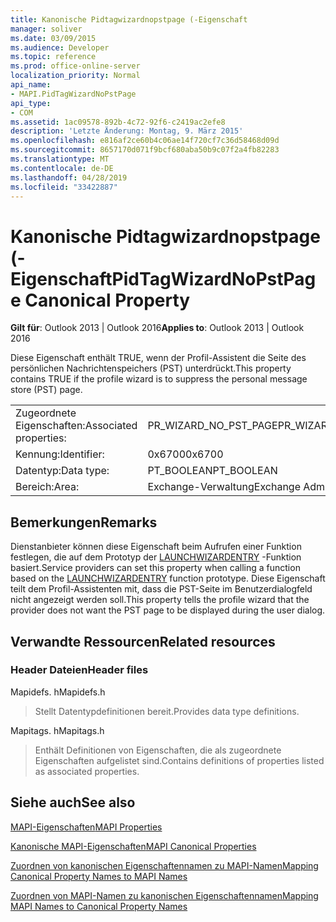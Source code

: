 ```yaml
---
title: Kanonische Pidtagwizardnopstpage (-Eigenschaft
manager: soliver
ms.date: 03/09/2015
ms.audience: Developer
ms.topic: reference
ms.prod: office-online-server
localization_priority: Normal
api_name:
- MAPI.PidTagWizardNoPstPage
api_type:
- COM
ms.assetid: 1ac09578-892b-4c72-92f6-c2419ac2efe8
description: 'Letzte Änderung: Montag, 9. März 2015'
ms.openlocfilehash: e816af2ce60b4c06ae14f720cf7c36d58468d09d
ms.sourcegitcommit: 8657170d071f9bcf680aba50b9c07f2a4fb82283
ms.translationtype: MT
ms.contentlocale: de-DE
ms.lasthandoff: 04/28/2019
ms.locfileid: "33422887"
---
```

# <a name="pidtagwizardnopstpage-canonical-property"></a><span data-ttu-id="7ce30-103">Kanonische Pidtagwizardnopstpage (-Eigenschaft</span><span class="sxs-lookup"><span data-stu-id="7ce30-103">PidTagWizardNoPstPage Canonical Property</span></span>

  
  
<span data-ttu-id="7ce30-104">**Gilt für**: Outlook 2013 | Outlook 2016</span><span class="sxs-lookup"><span data-stu-id="7ce30-104">**Applies to**: Outlook 2013 | Outlook 2016</span></span> 
  
<span data-ttu-id="7ce30-105">Diese Eigenschaft enthält TRUE, wenn der Profil-Assistent die Seite des persönlichen Nachrichtenspeichers (PST) unterdrückt.</span><span class="sxs-lookup"><span data-stu-id="7ce30-105">This property contains TRUE if the profile wizard is to suppress the personal message store (PST) page.</span></span>
  
|||
|:-----|:-----|
|<span data-ttu-id="7ce30-106">Zugeordnete Eigenschaften:</span><span class="sxs-lookup"><span data-stu-id="7ce30-106">Associated properties:</span></span>  <br/> |<span data-ttu-id="7ce30-107">PR_WIZARD_NO_PST_PAGE</span><span class="sxs-lookup"><span data-stu-id="7ce30-107">PR_WIZARD_NO_PST_PAGE</span></span>  <br/> |
|<span data-ttu-id="7ce30-108">Kennung:</span><span class="sxs-lookup"><span data-stu-id="7ce30-108">Identifier:</span></span>  <br/> |<span data-ttu-id="7ce30-109">0x6700</span><span class="sxs-lookup"><span data-stu-id="7ce30-109">0x6700</span></span>  <br/> |
|<span data-ttu-id="7ce30-110">Datentyp:</span><span class="sxs-lookup"><span data-stu-id="7ce30-110">Data type:</span></span>  <br/> |<span data-ttu-id="7ce30-111">PT_BOOLEAN</span><span class="sxs-lookup"><span data-stu-id="7ce30-111">PT_BOOLEAN</span></span>  <br/> |
|<span data-ttu-id="7ce30-112">Bereich:</span><span class="sxs-lookup"><span data-stu-id="7ce30-112">Area:</span></span>  <br/> |<span data-ttu-id="7ce30-113">Exchange-Verwaltung</span><span class="sxs-lookup"><span data-stu-id="7ce30-113">Exchange Administrative</span></span>  <br/> |
   
## <a name="remarks"></a><span data-ttu-id="7ce30-114">Bemerkungen</span><span class="sxs-lookup"><span data-stu-id="7ce30-114">Remarks</span></span>

<span data-ttu-id="7ce30-115">Dienstanbieter können diese Eigenschaft beim Aufrufen einer Funktion festlegen, die auf dem Prototyp der [LAUNCHWIZARDENTRY](launchwizardentry.md) -Funktion basiert.</span><span class="sxs-lookup"><span data-stu-id="7ce30-115">Service providers can set this property when calling a function based on the [LAUNCHWIZARDENTRY](launchwizardentry.md) function prototype.</span></span> <span data-ttu-id="7ce30-116">Diese Eigenschaft teilt dem Profil-Assistenten mit, dass die PST-Seite im Benutzerdialogfeld nicht angezeigt werden soll.</span><span class="sxs-lookup"><span data-stu-id="7ce30-116">This property tells the profile wizard that the provider does not want the PST page to be displayed during the user dialog.</span></span> 
  
## <a name="related-resources"></a><span data-ttu-id="7ce30-117">Verwandte Ressourcen</span><span class="sxs-lookup"><span data-stu-id="7ce30-117">Related resources</span></span>

### <a name="header-files"></a><span data-ttu-id="7ce30-118">Header Dateien</span><span class="sxs-lookup"><span data-stu-id="7ce30-118">Header files</span></span>

<span data-ttu-id="7ce30-119">Mapidefs. h</span><span class="sxs-lookup"><span data-stu-id="7ce30-119">Mapidefs.h</span></span>
  
> <span data-ttu-id="7ce30-120">Stellt Datentypdefinitionen bereit.</span><span class="sxs-lookup"><span data-stu-id="7ce30-120">Provides data type definitions.</span></span>
    
<span data-ttu-id="7ce30-121">Mapitags. h</span><span class="sxs-lookup"><span data-stu-id="7ce30-121">Mapitags.h</span></span>
  
> <span data-ttu-id="7ce30-122">Enthält Definitionen von Eigenschaften, die als zugeordnete Eigenschaften aufgelistet sind.</span><span class="sxs-lookup"><span data-stu-id="7ce30-122">Contains definitions of properties listed as associated properties.</span></span>
    
## <a name="see-also"></a><span data-ttu-id="7ce30-123">Siehe auch</span><span class="sxs-lookup"><span data-stu-id="7ce30-123">See also</span></span>



[<span data-ttu-id="7ce30-124">MAPI-Eigenschaften</span><span class="sxs-lookup"><span data-stu-id="7ce30-124">MAPI Properties</span></span>](mapi-properties.md)
  
[<span data-ttu-id="7ce30-125">Kanonische MAPI-Eigenschaften</span><span class="sxs-lookup"><span data-stu-id="7ce30-125">MAPI Canonical Properties</span></span>](mapi-canonical-properties.md)
  
[<span data-ttu-id="7ce30-126">Zuordnen von kanonischen Eigenschaftennamen zu MAPI-Namen</span><span class="sxs-lookup"><span data-stu-id="7ce30-126">Mapping Canonical Property Names to MAPI Names</span></span>](mapping-canonical-property-names-to-mapi-names.md)
  
[<span data-ttu-id="7ce30-127">Zuordnen von MAPI-Namen zu kanonischen Eigenschaftennamen</span><span class="sxs-lookup"><span data-stu-id="7ce30-127">Mapping MAPI Names to Canonical Property Names</span></span>](mapping-mapi-names-to-canonical-property-names.md)

